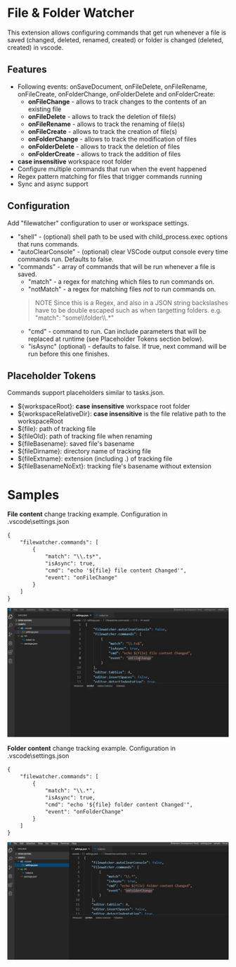# File & Folder Watcher

This extension allows configuring commands that get run whenever a file is saved (changed, deleted, renamed, created) or folder is changed (deleted, created) in vscode.

## Features
* Following events: onSaveDocument, onFileDelete, onFileRename, onFileCreate, onFolderChange, onFolderDelete and onFolderCreate:
    * **onFileChange** - allows to track changes to the contents of an existing file
	* **onFileDelete** - allows to track the deletion of file(s)
	* **onFileRename** - allows to track the renaming of file(s)
	* **onFileCreate** - allows to track the creation of file(s)
    * **onFolderChange** - allows to track the modification of files
	* **onFolderDelete** - allows to track the deletion of files
	* **onFolderCreate** - allows to track the addition of files
* **case insensitive** workspace root folder
* Configure multiple commands that run when the event happened
* Regex pattern matching for files that trigger commands running
* Sync and async support

## Configuration
Add "filewatcher" configuration to user or workspace settings.
* "shell" - (optional) shell path to be used with child_process.exec options that runs commands.
* "autoClearConsole" - (optional) clear VSCode output console every time commands run. Defaults to false.
* "commands" - array of commands that will be run whenever a file is saved.
  * "match" - a regex for matching which files to run commands on.
  * "notMatch" - a regex for matching files *not* to run commands on.
  > NOTE Since this is a Regex, and also in a JSON string backslashes have to be double escaped such as when targetting folders. e.g. "match": "some\\\\folder\\\\.*"
  * "cmd" - command to run. Can include parameters that will be replaced at runtime (see Placeholder Tokens section below).
  * "isAsync" (optional) - defaults to false. If true, next command will be run before this one finishes.

## Placeholder Tokens
Commands support placeholders similar to tasks.json.

* ${workspaceRoot}: **case insensitive** workspace root folder
* ${workspaceRelativeDir}: **case insensitive** is the file relative path to the workspaceRoot
* ${file}: path of tracking file
* ${fileOld}: path of tracking file when renaming
* ${fileBasename}: saved file's basename
* ${fileDirname}: directory name of tracking file
* ${fileExtname}: extension (including .) of tracking file
* ${fileBasenameNoExt}: tracking file's basename without extension

Samples
=========

**File content** change tracking example.
    Configuration in \.vscode\settings.json
	
	{
		"filewatcher.commands": [
			{
				"match": "\\.ts*",
				"isAsync": true,
				"cmd": "echo '${file} file content Changed'",
				"event": "onFileChange"
			}		
		]
	}
	

![ screencast ](media/file-change.gif)

**Folder content** change tracking example.
    Configuration in \.vscode\settings.json

	{
    	"filewatcher.commands": [
			{
				"match": "\\.*",
				"isAsync": true,
				"cmd": "echo '${file} folder content Changed'",
				"event": "onFolderChange"
			}		
		]
	}

![ screencast ](media/folder-change.gif)
